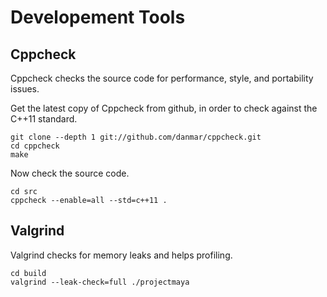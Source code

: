 Developement Tools
==================



Cppcheck
--------

Cppcheck checks the source code for performance, style, and portability issues.

Get the latest copy of Cppcheck from github, in order to check against the C++11 standard.

    git clone --depth 1 git://github.com/danmar/cppcheck.git
    cd cppcheck
    make

Now check the source code.

    cd src
    cppcheck --enable=all --std=c++11 .


Valgrind
--------

Valgrind checks for memory leaks and helps profiling.

    cd build
    valgrind --leak-check=full ./projectmaya
